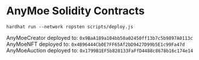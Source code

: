 # AnyMoe Solidity Contracts

```shell
hardhat run --network ropsten scripts/deploy.js
```

AnyMoeCreator deployed to: `0x9BaA189a104bb50a02450ff13b7c5b9897A0113c`
AnyMoeNFT deployed to: `0x4B96444Cb0E7FF65Af2bD9427D99b5E1c99Fa47d`
AnyMoeAuction deployed to: `0x1799B1EF5b828133FaFfD4488c8678b16c174e14`
